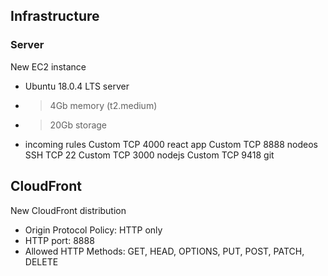 
## Infrastructure

### Server
New EC2 instance
- Ubuntu 18.0.4 LTS server
- > 4Gb memory (t2.medium)
- > 20Gb storage
- incoming rules
Custom  TCP 4000  react app
Custom  TCP 8888  nodeos
SSH     TCP 22
Custom  TCP 3000  nodejs
Custom  TCP 9418  git

## CloudFront
New CloudFront distribution
- Origin Protocol Policy: HTTP only
- HTTP port: 8888
- Allowed HTTP Methods: GET, HEAD, OPTIONS, PUT, POST, PATCH, DELETE
